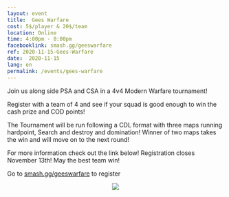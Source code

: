 ```yaml
---
layout: event
title:  Gees Warfare
cost: 5$/player & 20$/team
location: Online
time: 4:00pm - 8:00pm
facebooklink: smash.gg/geeswarfare
ref: 2020-11-15-Gees-Warfare
date:  2020-11-15
lang: en
permalink: /events/gees-warfare
---
```


Join us along side PSA and CSA in a 4v4 Modern Warfare tournament! 

Register with a team of 4 and see if your squad is good enough to win the cash prize and COD points! 

The Tournament will be run following a CDL format with three maps running hardpoint, Search and destroy and domination! Winner of two maps takes the win and will move on to the next round!

For more information check out the link below! Registration closes November 13th! May the best team win!

Go to [smash.gg/geeswarfare](smash.gg/geeswarfare) to register

<div style="text-align:center"><img src="../images/events/cssa_gees_warfare.jpg"/></div>